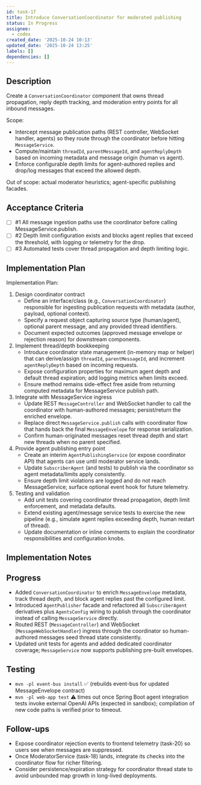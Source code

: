 ```yaml
---
id: task-17
title: Introduce ConversationCoordinator for moderated publishing
status: In Progress
assignee:
  - codex
created_date: '2025-10-24 10:13'
updated_date: '2025-10-24 13:25'
labels: []
dependencies: []
---
```


## Description

<!-- SECTION:DESCRIPTION:BEGIN -->
Create a `ConversationCoordinator` component that owns thread propagation, reply depth tracking, and moderation entry points for all inbound messages.

Scope:
- Intercept message publication paths (REST controller, WebSocket handler, agents) so they route through the coordinator before hitting `MessageService`.
- Compute/maintain `threadId`, `parentMessageId`, and `agentReplyDepth` based on incoming metadata and message origin (human vs agent).
- Enforce configurable depth limits for agent-authored replies and drop/log messages that exceed the allowed depth.

Out of scope: actual moderator heuristics; agent-specific publishing facades.
<!-- SECTION:DESCRIPTION:END -->

## Acceptance Criteria
<!-- AC:BEGIN -->
- [ ] #1 All message ingestion paths use the coordinator before calling MessageService.publish.
- [ ] #2 Depth limit configuration exists and blocks agent replies that exceed the threshold, with logging or telemetry for the drop.
- [ ] #3 Automated tests cover thread propagation and depth limiting logic.
<!-- AC:END -->

## Implementation Plan

<!-- SECTION:PLAN:BEGIN -->
Implementation Plan:
1. Design coordinator contract
   - Define an interface/class (e.g., `ConversationCoordinator`) responsible for ingesting publication requests with metadata (author, payload, optional context).
   - Specify a request object capturing source type (human/agent), optional parent message, and any provided thread identifiers.
   - Document expected outcomes (approved message envelope or rejection reason) for downstream components.
2. Implement thread/depth bookkeeping
   - Introduce coordinator state management (in-memory map or helper) that can derive/assign `threadId`, `parentMessageId`, and increment `agentReplyDepth` based on incoming requests.
   - Expose configuration properties for maximum agent depth and default thread expiration; add logging metrics when limits exceed.
   - Ensure method remains side-effect free aside from returning computed metadata for MessageService publish path.
3. Integrate with MessageService ingress
   - Update REST `MessageController` and WebSocket handler to call the coordinator with human-authored messages; persist/return the enriched envelope.
   - Replace direct `MessageService.publish` calls with coordinator flow that hands back the final `MessageEnvelope` for response serialization.
   - Confirm human-originated messages reset thread depth and start new threads when no parent specified.
4. Provide agent publishing entry point
   - Create an interim `AgentPublishingService` (or expose coordinator API) that agents can use until moderator service lands.
   - Update `SubscriberAgent` (and tests) to publish via the coordinator so agent metadata/limits apply consistently.
   - Ensure depth limit violations are logged and do not reach MessageService; surface optional event hook for future telemetry.
5. Testing and validation
   - Add unit tests covering coordinator thread propagation, depth limit enforcement, and metadata defaults.
   - Extend existing agent/message service tests to exercise the new pipeline (e.g., simulate agent replies exceeding depth, human restart of thread).
   - Update documentation or inline comments to explain the coordinator responsibilities and configuration knobs.
<!-- SECTION:PLAN:END -->

## Implementation Notes

<!-- SECTION:NOTES:BEGIN -->
## Progress
- Added `ConversationCoordinator` to enrich `MessageEnvelope` metadata, track thread depth, and block agent replies past the configured limit.
- Introduced `AgentPublisher` facade and refactored all `SubscriberAgent` derivatives plus `AgentsConfig` wiring to publish through the coordinator instead of calling `MessageService` directly.
- Routed REST (`MessageController`) and WebSocket (`MessageWebSocketHandler`) ingress through the coordinator so human-authored messages seed thread state consistently.
- Updated unit tests for agents and added dedicated coordinator coverage; `MessageService` now supports publishing pre-built envelopes.

## Testing
- `mvn -pl event-bus install` ✅ (rebuilds event-bus for updated MessageEnvelope contract)
- `mvn -pl web-app test` ⚠️ times out once Spring Boot agent integration tests invoke external OpenAI APIs (expected in sandbox); compilation of new code paths is verified prior to timeout.

## Follow-ups
- Expose coordinator rejection events to frontend telemetry (task-20) so users see when messages are suppressed.
- Once ModeratorService (task-18) lands, integrate its checks into the coordinator flow for richer filtering.
- Consider persistence/expiration strategy for coordinator thread state to avoid unbounded map growth in long-lived deployments.
<!-- SECTION:NOTES:END -->
